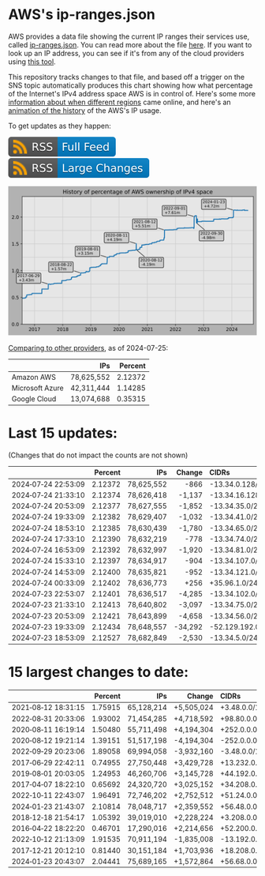 # AWS's ip-ranges.json

AWS provides a data file showing the current IP ranges their
services use, called [ip-ranges.json](https://ip-ranges.amazonaws.com/ip-ranges.json).
You can read more about the file [here](https://docs.aws.amazon.com/general/latest/gr/aws-ip-ranges.html).
If you want to look up an IP address, you can see if it's from any of the cloud providers using [this tool](https://cloud-ips.s3-us-west-2.amazonaws.com/index.html).

This repository tracks changes to that file, and based off a trigger on the SNS 
topic automatically produces this chart showing how what percentage of the 
Internet's IPv4 address space AWS is in control of.  Here's some 
more [information about when different regions](announces.md) came 
online, and here's an [animation of the history](https://youtu.be/Su25yl7eol8) 
of the AWS's IP usage.

To get updates as they happen:

[![RSS Icon (Full Feed)](images/rss_badge.svg)](https://raw.githubusercontent.com/seligman/aws-ip-ranges/master/rss.xml)
[![RSS Icon (Large Changes)](images/rss_badge_partial.svg)](https://raw.githubusercontent.com/seligman/aws-ip-ranges/master/rss_big_changes.xml)

![History of AWS](history_count.svg)

[Comparing to other providers](https://github.com/seligman/cloud_sizes), as of 2024-07-25:

| | IPs | Percent |
| --- | ---: | ---: |
| Amazon AWS | 78,625,552 | 2.12372 |
| Microsoft Azure | 42,311,444 | 1.14285 |
| Google Cloud | 13,074,688 | 0.35315 |


# Last 15 updates:

(Changes that do not impact the counts are not shown)

| | Percent | IPs | Change | CIDRs |
| :--- | ---: | ---: | ---: | :--- |
| 2024&#8209;07&#8209;24&nbsp;22:53:09 | 2.12372 | 78,625,552 | -866 | -13.34.0.128/26,&nbsp;-13.34.4.64/26,&nbsp;-13.34.4.192/26,&nbsp;... |
| 2024&#8209;07&#8209;24&nbsp;21:33:10 | 2.12374 | 78,626,418 | -1,137 | -13.34.16.128/25,&nbsp;-13.34.18.128/25,&nbsp;-13.34.14.192/26,&nbsp;... |
| 2024&#8209;07&#8209;24&nbsp;20:53:09 | 2.12377 | 78,627,555 | -1,852 | -13.34.35.0/24,&nbsp;-13.34.37.0/24,&nbsp;-13.34.27.0/25,&nbsp;... |
| 2024&#8209;07&#8209;24&nbsp;19:33:09 | 2.12382 | 78,629,407 | -1,032 | -13.34.41.0/24,&nbsp;-13.34.45.0/24,&nbsp;-13.34.46.128/25,&nbsp;... |
| 2024&#8209;07&#8209;24&nbsp;18:53:10 | 2.12385 | 78,630,439 | -1,780 | -13.34.65.0/24,&nbsp;-13.34.51.128/25,&nbsp;-13.34.52.128/25,&nbsp;... |
| 2024&#8209;07&#8209;24&nbsp;17:33:10 | 2.12390 | 78,632,219 | -778 | -13.34.74.0/25,&nbsp;-13.34.71.192/26,&nbsp;-13.34.72.64/26,&nbsp;... |
| 2024&#8209;07&#8209;24&nbsp;16:53:09 | 2.12392 | 78,632,997 | -1,920 | -13.34.81.0/24,&nbsp;-13.34.85.0/24,&nbsp;-13.34.84.128/25,&nbsp;... |
| 2024&#8209;07&#8209;24&nbsp;15:33:10 | 2.12397 | 78,634,917 | -904 | -13.34.107.0/25,&nbsp;-13.34.108.128/25,&nbsp;-13.34.106.192/26,&nbsp;... |
| 2024&#8209;07&#8209;24&nbsp;14:53:09 | 2.12400 | 78,635,821 | -952 | -13.34.121.0/25,&nbsp;-13.34.124.0/25,&nbsp;-13.34.126.0/25,&nbsp;... |
| 2024&#8209;07&#8209;24&nbsp;00:33:09 | 2.12402 | 78,636,773 | +256 | +35.96.1.0/24 |
| 2024&#8209;07&#8209;23&nbsp;22:53:07 | 2.12401 | 78,636,517 | -4,285 | -13.34.102.0/24,&nbsp;-13.34.105.0/24,&nbsp;-13.34.119.0/24,&nbsp;... |
| 2024&#8209;07&#8209;23&nbsp;21:33:10 | 2.12413 | 78,640,802 | -3,097 | -13.34.75.0/24,&nbsp;-13.34.76.0/24,&nbsp;-13.34.82.0/24,&nbsp;... |
| 2024&#8209;07&#8209;23&nbsp;20:53:09 | 2.12421 | 78,643,899 | -4,658 | -13.34.56.0/23,&nbsp;-13.34.49.0/24,&nbsp;-13.34.60.0/24,&nbsp;... |
| 2024&#8209;07&#8209;23&nbsp;19:33:09 | 2.12434 | 78,648,557 | -34,292 | -52.129.192.0/18,&nbsp;-52.129.160.0/19,&nbsp;-52.129.144.0/20,&nbsp;... |
| 2024&#8209;07&#8209;23&nbsp;18:53:09 | 2.12527 | 78,682,849 | -2,530 | -13.34.5.0/24,&nbsp;-13.34.6.0/25,&nbsp;-13.34.71.0/25,&nbsp;... |


# 15 largest changes to date:

| | Percent | IPs | Change | CIDRs |
| :--- | ---: | ---: | ---: | :--- |
| 2021&#8209;08&#8209;12&nbsp;18:31:15 | 1.75915 | 65,128,214 | +5,505,024 | +3.48.0.0/12,&nbsp;+35.96.0.0/12,&nbsp;+3.152.0.0/13,&nbsp;... |
| 2022&#8209;08&#8209;31&nbsp;20:33:06 | 1.93002 | 71,454,285 | +4,718,592 | +98.80.0.0/12,&nbsp;+184.32.0.0/12,&nbsp;+13.184.0.0/13,&nbsp;... |
| 2020&#8209;08&#8209;11&nbsp;16:19:14 | 1.50480 | 55,711,498 | +4,194,304 | +252.0.0.0/10 |
| 2020&#8209;08&#8209;12&nbsp;19:21:14 | 1.39151 | 51,517,198 | -4,194,304 | -252.0.0.0/10 |
| 2022&#8209;09&#8209;29&nbsp;20:23:06 | 1.89058 | 69,994,058 | -3,932,160 | -3.48.0.0/12,&nbsp;-35.96.0.0/12,&nbsp;-3.240.0.0/13,&nbsp;... |
| 2017&#8209;06&#8209;29&nbsp;22:42:11 | 0.74955 | 27,750,448 | +3,429,728 | +13.232.0.0/13,&nbsp;+34.240.0.0/13,&nbsp;+35.168.0.0/13,&nbsp;... |
| 2019&#8209;08&#8209;01&nbsp;20:03:05 | 1.24953 | 46,260,706 | +3,145,728 | +44.192.0.0/10,&nbsp;-3.192.0.0/12 |
| 2017&#8209;04&#8209;07&nbsp;18:22:10 | 0.65692 | 24,320,720 | +3,025,152 | +34.208.0.0/12,&nbsp;+34.224.0.0/12,&nbsp;+13.58.0.0/15,&nbsp;... |
| 2022&#8209;10&#8209;11&nbsp;22:43:07 | 1.96491 | 72,746,202 | +2,752,512 | +51.24.0.0/13,&nbsp;+57.104.0.0/13,&nbsp;+51.20.0.0/14,&nbsp;... |
| 2024&#8209;01&#8209;23&nbsp;21:43:07 | 2.10814 | 78,048,717 | +2,359,552 | +56.48.0.0/13,&nbsp;+16.28.0.0/14,&nbsp;+16.64.0.0/14,&nbsp;... |
| 2018&#8209;12&#8209;18&nbsp;21:54:17 | 1.05392 | 39,019,010 | +2,228,224 | +3.208.0.0/12,&nbsp;+3.224.0.0/12,&nbsp;+13.48.0.0/15 |
| 2016&#8209;04&#8209;22&nbsp;18:22:20 | 0.46701 | 17,290,016 | +2,214,656 | +52.200.0.0/13,&nbsp;+52.208.0.0/13,&nbsp;+52.36.0.0/14,&nbsp;... |
| 2022&#8209;10&#8209;12&nbsp;21:13:09 | 1.91535 | 70,911,194 | -1,835,008 | -13.192.0.0/13,&nbsp;-16.28.0.0/14,&nbsp;-40.172.0.0/14,&nbsp;... |
| 2017&#8209;12&#8209;21&nbsp;20:12:10 | 0.81440 | 30,151,184 | +1,703,936 | +18.208.0.0/13,&nbsp;+18.204.0.0/14,&nbsp;+18.224.0.0/14,&nbsp;... |
| 2024&#8209;01&#8209;23&nbsp;20:43:07 | 2.04441 | 75,689,165 | +1,572,864 | +56.68.0.0/14,&nbsp;+56.128.0.0/14,&nbsp;+56.136.0.0/14,&nbsp;... |
